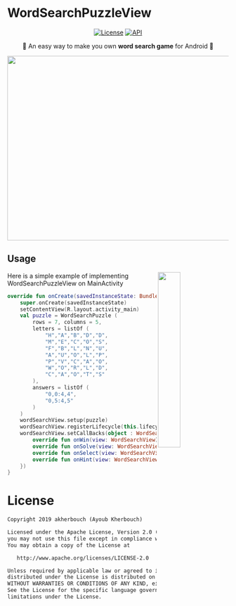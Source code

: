 # WordSearchPuzzleView
<p align="center">
  <a href="https://opensource.org/licenses/Apache-2.0"><img alt="License" src="https://img.shields.io/badge/License-Apache%202.0-blue.svg"/></a>
  <a href="https://android-arsenal.com/api?level=16"><img alt="API" src="https://img.shields.io/badge/API-16%2B-brightgreen.svg?style=flat"/></a>

</p>

<p align="center">
🧩 An easy way to make you own <b>word search game</b> for Android 🧩
</p>

<p align="center">
<img src="https://user-images.githubusercontent.com/35242313/110139632-89e52780-7dd3-11eb-9afe-9a17390adb42.png" width="700" height="420"/>
</p>

## Usage



<img src="https://user-images.githubusercontent.com/35242313/110142419-6f607d80-7dd6-11eb-84e4-e65f19408d75.gif" align="right" width="32%"/>

Here is a simple example of implementing WordSearchPuzzleView on MainActivity
```kotlin
override fun onCreate(savedInstanceState: Bundle?) {
    super.onCreate(savedInstanceState)
    setContentView(R.layout.activity_main)
    val puzzle = WordSearchPuzzle (
        rows = 7, columns = 5,
        letters = listOf (
            "H","A","B","D","D",
            "M","E","C","O","S",
            "F","B","L","N","U",
            "A","U","O","L","P",
            "P","V","C","A","O",
            "W","O","R","L","D",
            "C","A","O","T","S"
        ),
        answers = listOf (
            "0,0:4,4",
            "0,5:4,5"
        )
    )
    wordSearchView.setup(puzzle)
    wordSearchView.registerLifecycle(this.lifecycle)
    wordSearchView.setCallBacks(object : WordSearchView.CallBacks {
        override fun onWin(view: WordSearchView) = showToast(R.string.onWin)
        override fun onSolve(view: WordSearchView) =  showToast(R.string.onSolve)
        override fun onSelect(view: WordSearchView, word: String?) = Unit
        override fun onHint(view: WordSearchView) = Unit
    })
}
```


# License
```xml
Copyright 2019 akherbouch (Ayoub Kherbouch)

Licensed under the Apache License, Version 2.0 (the "License");
you may not use this file except in compliance with the License.
You may obtain a copy of the License at

   http://www.apache.org/licenses/LICENSE-2.0

Unless required by applicable law or agreed to in writing, software
distributed under the License is distributed on an "AS IS" BASIS,
WITHOUT WARRANTIES OR CONDITIONS OF ANY KIND, either express or implied.
See the License for the specific language governing permissions and
limitations under the License.
```



